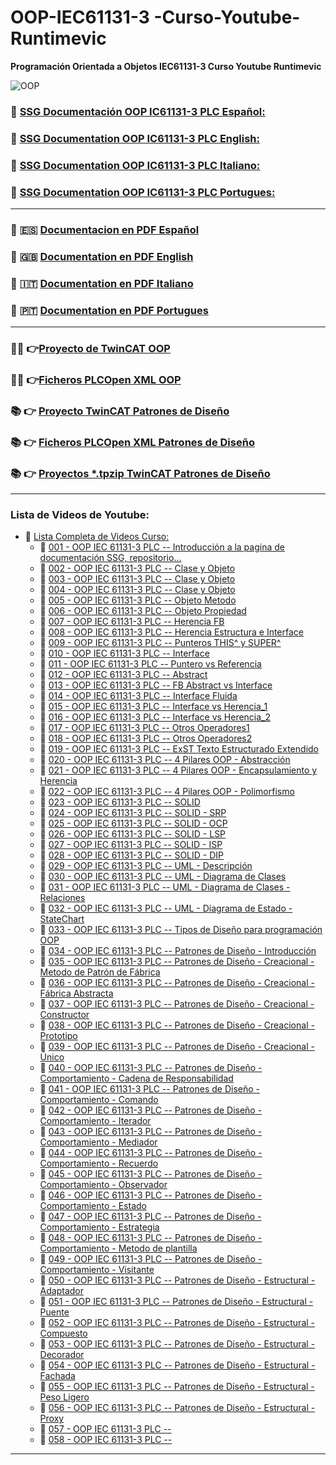 # OOP-IEC61131-3 -Curso-Youtube-Runtimevic

 **Programación Orientada a Objetos IEC61131-3 Curso Youtube Runtimevic**

![OOP](./Assets/OOP_3DD.png)

### :link: [SSG Documentación OOP IC61131-3 PLC Español:](https://runtimevic.github.io/OOP-IEC61131-3--Curso-Youtube/es)
### :link: [SSG Documentation OOP IC61131-3 PLC English:](https://runtimevic.github.io/OOP-IEC61131-3--Curso-Youtube/en)
### :link: [SSG Documentation OOP IC61131-3 PLC Italiano:](https://runtimevic.github.io/OOP-IEC61131-3--Curso-Youtube/it/)
### :link: [SSG Documentation OOP IC61131-3 PLC Portugues:](https://runtimevic.github.io/OOP-IEC61131-3--Curso-Youtube/pt/)
***
### 📃 :es: [Documentacion en PDF Español](https://github.com/runtimevic/OOP-IEC61131-3--Curso-Youtube/blob/gh-pages/document-es.pdf)
### 📃 :uk: [Documentation en PDF English](https://github.com/runtimevic/OOP-IEC61131-3--Curso-Youtube/blob/gh-pages/document-en.pdf)
### 📃 :it: [Documentation en PDF Italiano](https://github.com/runtimevic/OOP-IEC61131-3--Curso-Youtube/blob/gh-pages/document-it.pdf)
### 📃 :portugal: [Documentation en PDF Portugues](https://github.com/runtimevic/OOP-IEC61131-3--Curso-Youtube/blob/gh-pages/document-pt.pdf)
***
### :woman_student: 👉[Proyecto de TwinCAT OOP](https://github.com/runtimevic/OOP-IEC61131-3--Curso-Youtube/tree/master/TC3_OOP)
### :man_student: 👉[Ficheros PLCOpen XML OOP](https://github.com/runtimevic/OOP-IEC61131-3--Curso-Youtube/tree/master/Ficheros_PLCOpen_XML)
### 📚 👉 [Proyecto TwinCAT Patrones de Diseño](https://github.com/runtimevic/OOP-IEC61131-3--Curso-Youtube/tree/master/TC3_Design_Patterns)
### 📚 👉 [Ficheros PLCOpen XML Patrones de Diseño](https://github.com/runtimevic/OOP-IEC61131-3--Curso-Youtube/tree/master/Ficheros_PLCOpen_XML_Design_Patterns)
### 📚 👉 [Proyectos *.tpzip TwinCAT Patrones de Diseño](https://github.com/runtimevic/OOP-IEC61131-3--Curso-Youtube/tree/master/TC3_Design_Patterns_projects_tpzip)
***
### Lista de Videos de Youtube:
- :link: [Lista Completa de Videos Curso:](https://youtube.com/playlist?list=PLEfi_hUmmSjFpfdJ6yw3B9yj7dWHYkHmQ)
    - :link: [001 - OOP IEC 61131-3 PLC -- Introducción a la pagina de documentación SSG, repositorio...](https://www.youtube.com/watch?v=a7eNCefcjGM)
    - 🔗 [002 - OOP IEC 61131-3 PLC -- Clase y Objeto](https://youtu.be/3IudQIj1noo)
    - 🔗 [003 - OOP IEC 61131-3 PLC -- Clase y Objeto](https://youtu.be/lchxx28wwXM)
    - 🔗 [004 - OOP IEC 61131-3 PLC -- Clase y Objeto](https://youtu.be/jGtGV9icvO0)
    - 🔗 [005 - OOP IEC 61131-3 PLC -- Objeto Metodo](https://youtu.be/fa0tUTICVF0)
    - 🔗 [006 - OOP IEC 61131-3 PLC -- Objeto Propiedad](https://youtu.be/Ci7FExNF7vQ)
    - 🔗 [007 - OOP IEC 61131-3 PLC -- Herencia FB](https://youtu.be/-twPN0jTrKA)
    - 🔗 [008 - OOP IEC 61131-3 PLC -- Herencia Estructura e Interface](https://youtu.be/G0suYh_bz0o)
    - 🔗 [009 - OOP IEC 61131-3 PLC -- Punteros THIS^ y SUPER^](https://youtu.be/S3YdAHyBc6I)
    - 🔗 [010 - OOP IEC 61131-3 PLC -- Interface](https://youtu.be/ix0Amyg9RcU)
    - 🔗 [011 - OOP IEC 61131-3 PLC -- Puntero vs Referencia](https://youtu.be/AnJZmwQWaYQ)
    - 🔗 [012 - OOP IEC 61131-3 PLC -- Abstract](https://youtu.be/-Jq0jg0foo4)
    - 🔗 [013 - OOP IEC 61131-3 PLC -- FB Abstract vs Interface](https://youtu.be/b-KRLmblh6g)
    - 🔗 [014 - OOP IEC 61131-3 PLC -- Interface Fluida](https://youtu.be/k_VFBLGBUKk)
    - 🔗 [015 - OOP IEC 61131-3 PLC -- Interface vs Herencia_1](https://youtu.be/etY-NtkZ85w)
    - 🔗 [016 - OOP IEC 61131-3 PLC -- Interface vs Herencia_2](https://youtu.be/gFJN7x_m4to)
    - 🔗 [017 - OOP IEC 61131-3 PLC -- Otros Operadores1](https://youtu.be/uf7BIFNQmYE)
    - 🔗 [018 - OOP IEC 61131-3 PLC -- Otros Operadores2](https://youtu.be/rJUqVwoA2d8)
    - 🔗 [019 - OOP IEC 61131-3 PLC -- ExST Texto Estructurado Extendido](https://youtu.be/W-eTB0hzIZQ)
    - 🔗 [020 - OOP IEC 61131-3 PLC -- 4 Pilares OOP - Abstracción](https://youtu.be/uUZbgOKnSx4)
    - 🔗 [021 - OOP IEC 61131-3 PLC -- 4 Pilares OOP - Encapsulamiento y Herencia](https://youtu.be/g-QWxy-CsOY)
    - 🔗 [022 - OOP IEC 61131-3 PLC -- 4 Pilares OOP - Polimorfismo](https://youtu.be/KIU-Vm11CEc)
    - 🔗 [023 - OOP IEC 61131-3 PLC -- SOLID](https://youtu.be/biuO9x512Zs)
    - 🔗 [024 - OOP IEC 61131-3 PLC -- SOLID - SRP](https://youtu.be/bJgXdnHDmrk)
    - 🔗 [025 - OOP IEC 61131-3 PLC -- SOLID - OCP](https://youtu.be/75WajVrs6Wo)
    - 🔗 [026 - OOP IEC 61131-3 PLC -- SOLID - LSP](https://youtu.be/tnghQbIPHs0)
    - 🔗 [027 - OOP IEC 61131-3 PLC -- SOLID - ISP](https://youtu.be/LnHT4FySEuc)
    - 🔗 [028 - OOP IEC 61131-3 PLC -- SOLID - DIP](https://youtu.be/Bh-9GLcksPQ)
    - 🔗 [029 - OOP IEC 61131-3 PLC -- UML - Descripción](https://youtu.be/vKxAeP34hGI)
    - 🔗 [030 - OOP IEC 61131-3 PLC -- UML - Diagrama de Clases](https://youtu.be/s2NV8Yt_rdY)
    - 🔗 [031 - OOP IEC 61131-3 PLC -- UML - Diagrama de Clases - Relaciones](https://youtu.be/2cPa-f8-BFY)
    - 🔗 [032 - OOP IEC 61131-3 PLC -- UML - Diagrama de Estado - StateChart](https://youtu.be/Gq_wvuDBgZ4)
    - 🔗 [033 - OOP IEC 61131-3 PLC -- Tipos de Diseño para programación OOP](https://youtu.be/k2PBfaXRzoI)
    - 🔗 [034 - OOP IEC 61131-3 PLC -- Patrones de Diseño - Introducción](https://youtu.be/vjWoPhHb6K0)
    - 🔗 [035 - OOP IEC 61131-3 PLC -- Patrones de Diseño - Creacional - Metodo de Patrón de Fábrica](https://youtu.be/jDiO6LqCqzo)
    - 🔗 [036 - OOP IEC 61131-3 PLC -- Patrones de Diseño - Creacional - Fábrica Abstracta](https://youtu.be/YKSCzbzmOMU)
    - 🔗 [037 - OOP IEC 61131-3 PLC -- Patrones de Diseño - Creacional - Constructor](https://youtu.be/lYHHAKN07-s)
    - 🔗 [038 - OOP IEC 61131-3 PLC -- Patrones de Diseño - Creacional - Prototipo](https://youtu.be/SPrTKD648ng)
    - 🔗 [039 - OOP IEC 61131-3 PLC -- Patrones de Diseño - Creacional - Único](https://youtu.be/Y0SI90RvwPc)
    - 🔗 [040 - OOP IEC 61131-3 PLC -- Patrones de Diseño - Comportamiento - Cadena de Responsabilidad ](https://youtu.be/YD1G_62glm4)
    - 🔗 [041 - OOP IEC 61131-3 PLC -- Patrones de Diseño - Comportamiento - Comando](https://youtu.be/5y8DbyKCN_g)
    - 🔗 [042 - OOP IEC 61131-3 PLC -- Patrones de Diseño - Comportamiento - Iterador](https://youtu.be/tMLr9EWJYU4)
    - 🔗 [043 - OOP IEC 61131-3 PLC -- Patrones de Diseño - Comportamiento - Mediador](https://youtu.be/yMJe3wNaZMQ)
    - 🔗 [044 - OOP IEC 61131-3 PLC -- Patrones de Diseño - Comportamiento - Recuerdo](https://youtu.be/TguSTA_t6_M)
    - 🔗 [045 - OOP IEC 61131-3 PLC -- Patrones de Diseño - Comportamiento - Observador](https://youtu.be/Rnk51PA8Jus)
    - 🔗 [046 - OOP IEC 61131-3 PLC -- Patrones de Diseño - Comportamiento - Estado](https://youtu.be/DT-xznz-sOQ)
    - 🔗 [047 - OOP IEC 61131-3 PLC -- Patrones de Diseño - Comportamiento - Estrategia](https://youtu.be/rrY0o899VHo)
    - 🔗 [048 - OOP IEC 61131-3 PLC -- Patrones de Diseño - Comportamiento - Metodo de plantilla](https://youtu.be/EQoxcF1BwlM)
    - 🔗 [049 - OOP IEC 61131-3 PLC -- Patrones de Diseño - Comportamiento - Visitante](https://youtu.be/T0gSaNuU_g0)
    - 🔗 [050 - OOP IEC 61131-3 PLC -- Patrones de Diseño - Estructural - Adaptador](https://youtu.be/mhNQNPOyDNk)
    - 🔗 [051 - OOP IEC 61131-3 PLC -- Patrones de Diseño - Estructural - Puente]()
    - 🔗 [052 - OOP IEC 61131-3 PLC -- Patrones de Diseño - Estructural - Compuesto]()
    - 🔗 [053 - OOP IEC 61131-3 PLC -- Patrones de Diseño - Estructural - Decorador]()
    - 🔗 [054 - OOP IEC 61131-3 PLC -- Patrones de Diseño - Estructural - Fachada]()
    - 🔗 [055 - OOP IEC 61131-3 PLC -- Patrones de Diseño - Estructural - Peso Ligero]()
    - 🔗 [056 - OOP IEC 61131-3 PLC -- Patrones de Diseño - Estructural - Proxy]()
    - 🔗 [057 - OOP IEC 61131-3 PLC --  ]()
    - 🔗 [058 - OOP IEC 61131-3 PLC --  ]()

***
